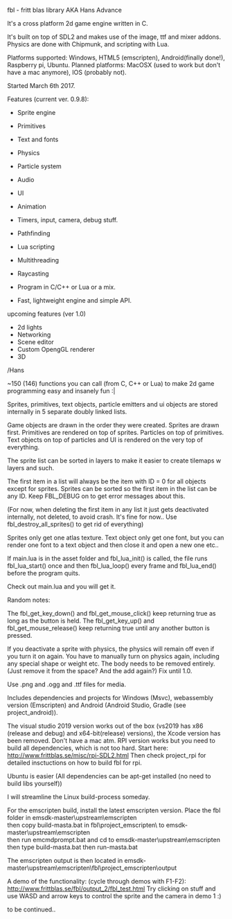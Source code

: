 ﻿fbl - fritt blas library AKA Hans Advance

It's a cross platform 2d game engine written in C.

It's built on top of SDL2 and makes use of the image, ttf and mixer addons.
Physics are done with Chipmunk, and scripting with Lua.

Platforms supported: Windows, HTML5 (emscripten), Android(finally done!), Raspberry pi, Ubuntu.
Planned platforms: MacOSX (used to work but don't have a mac anymore), IOS (probably not).

Started March 6th 2017.

Features (current ver. 0.9.8):

- Sprite engine
- Primitives
- Text and fonts
- Physics
- Particle system
- Audio
- UI
- Animation
- Timers, input, camera, debug stuff.
- Pathfinding
- Lua scripting
- Multithreading
- Raycasting

- Program in C/C++ or Lua or a mix.
- Fast, lightweight engine and simple API.


upcoming features (ver 1.0)

- 2d lights
- Networking
- Scene editor
- Custom OpengGL renderer
- 3D

/Hans


~150 (146) functions you can call (from C, C++ or Lua) to make 2d game programming
easy and insanely fun :|

Sprites, primitives, text objects, particle emitters
and ui objects are stored internally in 5 separate
doubly linked lists.

Game objects are drawn in the order they were created.
Sprites are drawn first.
Primitives are rendered on top of sprites.
Particles on top of primitives.
Text objects on top of particles and
UI is rendered on the very top of everything.

The sprite list can be sorted in layers to make it easier
to create tilemaps w layers and such.

The first item in a list will always be the item with ID = 0 for
all objects except for sprites.
Sprites can be sorted so the first item in the list can be any ID.
Keep FBL_DEBUG on to get error messages about this.

(For now, when deleting the first item in any list it just gets
 deactivated internally, not deleted, to avoid crash. It's fine for now..
Use fbl_destroy_all_sprites() to get rid of everything)

Sprites only get one atlas texture.
Text object only get one font, but you can render one font to a text object
and then close it and open a new one etc..

If main.lua is in the asset folder and fbl_lua_init() is called, the file runs
fbl_lua_start() once and then fbl_lua_loop() every frame and fbl_lua_end() before
the program quits.

Check out main.lua and you will get it.

Random notes:

The fbl_get_key_down() and fbl_get_mouse_click() keep returning true as long as the button is held.
The fbl_get_key_up() and fbl_get_mouse_release() keep returning true until any another button is pressed.

If you deactivate a sprite with physics, the physics will remain off even
if you turn it on again. You have to manually turn on physics again, including
any special shape or weight etc. The body needs to be removed entirely.
(Just remove it from the space? And the add again?) Fix until 1.0.

Use .png and .ogg and .ttf files for media.

Includes dependencies and projects for Windows (Msvc), webassembly version (Emscripten) and Android (Android Studio, Gradle (see project_android)).

The visual studio 2019 version works out of the box (vs2019 has x86 (release and debug) and x64-bit(release) versions),
the Xcode version has been removed. Don't have a mac atm.
RPI version works but you need to build all dependencies, which is not too hard. Start here:
http://www.frittblas.se/misc/rpi-SDL2.html
Then check project_rpi for detailed insctuctions on how to build fbl for rpi.

Ubuntu is easier (All dependencies can be apt-get installed (no need to build libs yourself))

I will streamline the Linux build-process someday.

For the emscripten build, install the latest emscripten version. Place the fbl folder in emsdk-master\upstream\emscripten\
then copy build-masta.bat in fbl\project_emscripten\ to emsdk-master\upstream\emscripten\
then run emcmdprompt.bat and cd to emsdk-master\upstream\emscripten\
then type build-masta.bat
then run-masta.bat

The emscripten output is then located in emsdk-master\upstream\emscripten\fbl\project_emscripten\output

A demo of the functionality: (cycle through demos with F1-F2): http://www.frittblas.se/fbl/output_2/fbl_test.html
Try clicking on stuff and use WASD and arrow keys to control the sprite and the camera in demo 1 :)

to be continued..

